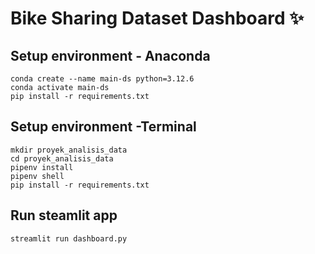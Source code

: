 # Bike Sharing Dataset Dashboard ✨

## Setup environment - Anaconda
```
conda create --name main-ds python=3.12.6
conda activate main-ds
pip install -r requirements.txt
```

## Setup environment -Terminal
```
mkdir proyek_analisis_data
cd proyek_analisis_data
pipenv install
pipenv shell
pip install -r requirements.txt
```
## Run steamlit app
```
streamlit run dashboard.py
```
